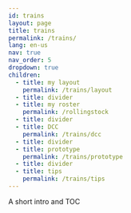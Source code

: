 ```yaml
---
id: trains
layout: page
title: trains
permalink: /trains/
lang: en-us
nav: true
nav_order: 5
dropdown: true
children:
  - title: my layout
    permalink: /trains/layout
  - title: divider
  - title: my roster
    permalink: /rollingstock
  - title: divider
  - title: DCC
    permalink: /trains/dcc
  - title: divider
  - title: prototype
    permalink: /trains/prototype
  - title: divider
  - title: tips
    permalink: /trains/tips
---
```


A short intro and TOC
